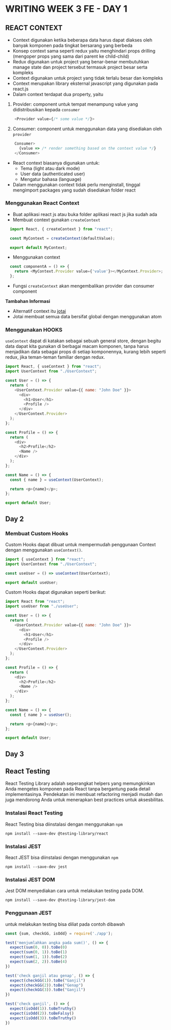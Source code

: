 # WRITING WEEK 3 FE - DAY 1
## REACT CONTEXT
- Context digunakan ketika beberapa data harus dapat diakses oleh banyak komponen pada tingkat bersarang yang berbeda
- Konsep context sama seperti redux yaitu menghindari props drilling (mengoper props yang sama dari parent ke child-child)
- Redux digunakan untuk project yang benar-benar membutuhkan manage state dan project tersebut termasuk project besar serta kompleks
- Context digunakan untuk project yang tidak terlalu besar dan kompleks
- Context merupakan library eksternal javascript yang digunakan pada react.js
- Dalam context terdapat dua property, yaitu
1. Provider: component untuk tempat menampung value yang didistribusikan kepada `consumer`
```js
    <Provider value={/* some value */}>
```
2. Consumer: component untuk menggunakan data yang disediakan oleh `provider`
```js
    Consumer>
      {value => /* render something based on the context value */}
    </Consumer>
```
- React context biasanya digunakan untuk:
  - Tema (light atau dark mode)
  - User data (authenticated user)
  - Mengatur bahasa (language)
- Dalam menggunakan context tidak perlu menginstall, tinggal mengimport packages yang sudah disediakan folder react


### Menggunakan React Context
- Buat aplikasi react js atau buka folder aplikasi react js jika sudah ada
- Membuat context gunakan `createContext`
```js
  import React, { createContext } from "react";

  const MyContext = createContext(defaultValue);

  export default MyContext;
```

- Menggunakan context
```js
  const componentA = () => {
    return <MyContext.Provider value={'value'}></MyContext.Provider>;
  };
```
- Fungsi `createContext` akan mengembalikan provider dan consumer component

**Tambahan Informasi**
- Alternatif context itu [jotai](https://jotai.org/docs/introduction)
- Jotai membuat semua data bersifat global dengan menggunakan atom



### Menggunakan HOOKS

```useContext``` dapat di katakan sebagai sebuah general store, dengan begitu data dapat kita gunakan di berbagai macam komponen, tanpa harus menjadikan data sebagai props di setiap komponennya, kurang lebih seperti redux, jika teman-teman familiar dengan redux.

```Javascript
import React, { useContext } from "react";
import UserContext from "./UserContext";

const User = () => {
  return (
    <UserContext.Provider value={{ name: "John Doe" }}>
      <div>
        <h1>User</h1>
        <Profile />
      </div>
    </UserContext.Provider>
  );
};

const Profile = () => {
  return (
    <div>
      <h2>Profile</h2>
      <Name />
    </div>
  );
};

const Name = () => {
  const { name } = useContext(UserContext);

  return <p>{name}</p>;
};

export default User;
```

## Day 2
### Membuat Custom Hooks
Custom Hooks dapat dibuat untuk mempermudah penggunaan Context dengan menggunakan ```useContext()```.

```Javascript
import { useContext } from "react";
import UserContext from "./UserContext";

const useUser = () => useContext(UserContext);

export default useUser;
```

Custom Hooks dapat digunakan seperti berikut:

```Javascript
import React from "react";
import useUser from "./useUser";

const User = () => {
  return (
    <UserContext.Provider value={{ name: "John Doe" }}>
      <div>
        <h1>User</h1>
        <Profile />
      </div>
    </UserContext.Provider>
  );
};

const Profile = () => {
  return (
    <div>
      <h2>Profile</h2>
      <Name />
    </div>
  );
};

const Name = () => {
  const { name } = useUser();

  return <p>{name}</p>;
};

export default User;
```
## Day 3
## React Testing

React Testing Library adalah seperangkat helpers yang memungkinkan Anda mengetes komponen pada React tanpa bergantung pada detail implementasinya. Pendekatan ini membuat refactoring menjadi mudah dan juga mendorong Anda untuk menerapkan best practices untuk aksesbilitas.

### Instalasi React Testing

React Testing bisa diinstalasi dengan menggunakan ```npm```

``` npm install --save-dev @testing-library/react ```

### Instalasi JEST

React JEST bisa diinstalasi dengan menggunakan ```npm```

``` npm install --save-dev jest ```

### Instalasi JEST DOM

Jest DOM menyediakan cara untuk melakukan testing pada DOM. 

```
npm install --save-dev @testing-library/jest-dom
```

### Penggunaan JEST

untuk melakukan testing bisa diliat pada contoh dibawah

```Javascript
const {sum, checkGG, isOdd} = require('./app');

test('menjumlahkan angka pada sum()', () => {
  expect(sum(0, 0)).toBe(0)
  expect(sum(0, 1)).toBe(1)
  expect(sum(1, 1)).toBe(2)
  expect(sum(2, 2)).toBe(4)
})

test('check ganjil atau genap', () => {
  expect(checkGG(1)).toBe("Ganjil")
  expect(checkGG(2)).toBe("Genap")
  expect(checkGG(3)).toBe("Ganjil")
})

test('check ganjil', () => {
  expect(isOdd(1)).toBeTruthy()
  expect(isOdd(2)).toBeFalsy()
  expect(isOdd(3)).toBeTruthy()
})
```
